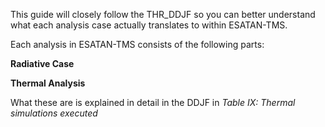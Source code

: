 This guide will closely follow the THR_DDJF so you can better understand what each analysis case actually translates to within ESATAN-TMS. 

Each analysis in ESATAN-TMS consists of the following parts:

**Radiative Case**

**Thermal Analysis**

What these are is explained in detail in the DDJF in *Table IX: Thermal simulations executed*



